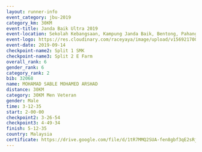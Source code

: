 ```yaml
---
layout: runner-info 
event_category: jbu-2019 
category_km: 30KM 
event-title: Janda Baik Ultra 2019
event-location: Sekolah Kebangsaan, Kampung Janda Baik, Bentong, Pahang, Malaysia 
event-logo: https://res.cloudinary.com/raceyaya/image/upload/v1569217009/logo/janda-baik_vch1pc.jpg 
event-date: 2019-09-14 
checkpoint-name2: Split 1 SMK 
checkpoint-name3: Split 2 E Farm 
overall_rank: 6
gender_rank: 6
category_rank: 2
bib: 32068
name: MOHAMAD SABLE MOHAMED ARSHAD
distance: 30KM
category: 30KM Men Veteran
gender: Male
time: 3-12-35
start: 2-00-00
checkpoint2: 3-26-54
checkpoint3: 4-49-34
finish: 5-12-35
country: Malaysia
certificate: https://drive.google.com/file/d/1tR7MMQ2SUA-fen8gbf3qE2sRjYX7tW_W/view?usp=sharing
---
```

